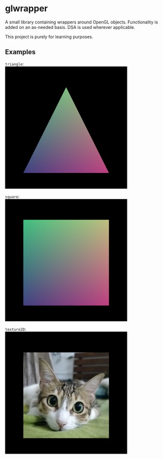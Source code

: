 # glwrapper
A small library containing wrappers around OpenGL objects. Functionality is added on an as-needed basis.
DSA is used wherever applicable.

This project is purely for learning purposes.

## Examples

`triangle`:\
![](images/triangle.png)

`square`:\
![](images/square.png)

`texture2D`:\
![](images/texture2D.png)
